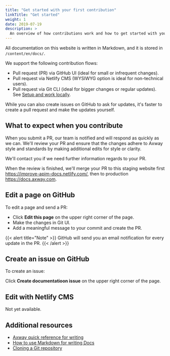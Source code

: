 ```yaml
---
title: "Get started with your first contribution"
linkTitle: "Get started"
weight: 1
date: 2019-07-19
description: >
  An overview of how contributions work and how to get started with your first contribution.
---
```


<!-- Commented out next part as I don't think it's useful, the blog could be used for announcing when each guide is available for contributions!-->

<!--
API Management documentation include the following guides:

- API Portal 7.8 Installation Guide.
- API Portal 7.8 Administrator Guide.
- API Gateway 7.8 Apache Cassandra Administrator Guide.
- API Gateway 7.8 Installation Guide (currently not open for contribution)
- API Gateway 7.8 Administrator Guide (currently not open for contribution)
- API Manager 7.8 Installation Guide (currently not open for contribution)
- API Manager 7.8 Administrator Guide (currently not open for contribution)
-->

All documentation on this website is written in Markdown, and it is stored in `/content/en/docs/`.

We support the following contribution flows:

* Pull request (PR) via GitHub UI (ideal for small or infrequent changes).
* Pull request via Netlify CMS (WYSIWYG option is ideal for non-technical users).
* Pull request via Git CLI (ideal for bigger changes or regular updates). See [Setup and work locally](/docs/contribution_guidelines/setup_work_locally).

While you can also create issues on GitHub to ask for updates, it's faster to create a pull request and make the updates yourself.

## What to expect when you contribute

When you submit a PR, our team is notified and will respond as quickly as we can. We'll review your PR and ensure that the changes adhere to Axway style and standards by making additional edits for style or clarity.

We'll contact you if we need further information regards to your PR.

When the review is finished, we'll merge your PR to this staging website first <https://improve-apim-docs.netlify.com/>, then to production <https://docs.axway.com>.

## Edit a page on GitHub

To edit a page and send a PR:

- Click **Edit this page** on the upper right corner of the page.
- Make the changes in Git UI.
- Add a meaningful message to your commit and create the PR.

{{< alert title="Note" >}}
GitHub will send you an email notification for every update in the PR.
{{< /alert >}}

<!--TODO add more details of the Github steps when tested, and add details of how to preview the PR using Netlify-->

## Create an issue on GitHub

To create an issue:

Click **Create documentatioon issue** on the upper right corner of the page.

## Edit with Netlify CMS

Not yet available.

## Additional resources

<!--We shouldn't list anything that won't be accessible outside Axway network. Let's discuss what to put here. Maybe a separate topic on resources would be better, as that could cover style, markdown, editors, linters etc. -->

* [Axway quick reference for writing](https://techweb.axway.com/confluence/display/RIE/Quick+Reference+Do%27s+and+Don%27t%27s)
* [How to use Markdown for writing Docs](https://docs.microsoft.com/en-us/contribute/how-to-write-use-markdown)
* [Cloning a Git repository](https://help.github.com/en/articles/cloning-a-repository)

<!--I commented out the following as everything on this website should be suitable for external users -->

<!--
## Axway API Management technical writers

- Alex Earnshaw (aearnshaw)
- Andrea Mussap (amussap)
-->
